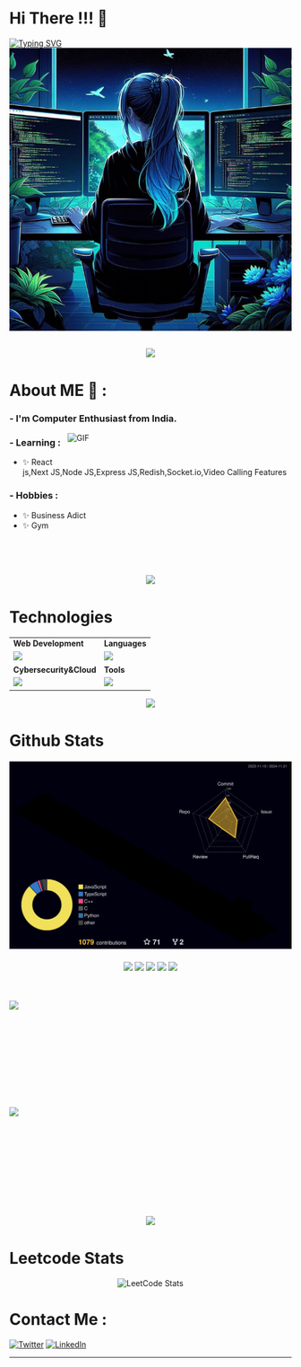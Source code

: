 
<!-- part-1  -->
# Hi There  !!! 👋

<div>
<a href="https://git.io/typing-svg"><img src="https://readme-typing-svg.demolab.com?font=Fira+Code&pause=1000&width=435&lines=Hi+I'm+Priyanka+Dudhat..!" alt="Typing SVG" /></a>
</div>
<div align="center">

<div> 
</div>
<img hight="300" width="700" alt="GIF" align="center" src="./assets/dev.jpg">
</div>

</br>
<p align="center"><img src= 'https://capsule-render.vercel.app/api?type=rect&color=gradient&height=2.5'/></p>
<!-- part-1  -->

<!-- part 2 -->
# About ME 💬 :

### - I'm Computer Enthusiast from India.

<img hight="300" width="400" alt="GIF" align="right" src="./assets/About.gif" style="margin-bottom:30px">

### - Learning :

- ✨ React js,Next JS,Node JS,Express JS,Redish,Socket.io,Video Calling Features

### - Hobbies :

- ✨ Business Adict
- ✨ Gym

</br>
</br>
</br>
<p align="center"><img src= 'https://capsule-render.vercel.app/api?type=rect&color=gradient&height=2.5'/></p>
<!-- part 2 -->



<!-- part 3 -->
<!-- linux,docker,kubernetes,azure,netlify -->
<!-- git,vscode,github,vim,githubaction -->
# Technologies
<table>
<tr>
	<td><strong>Web Development</strong></td>
	<td><strong>Languages</strong></td>
</tr>
<tr>
		<td><img src = "https://skillicons.dev/icons?i=html,css,js,react,sass,tailwind,nodejs,nextjs,bootstrap,express,firebase,mongodb" ></td>
		<td><img src = "https://skillicons.dev/icons?i=java,python,c,cpp&theme=dark"></td>
</tr>
<tr>
	<td><strong>Cybersecurity&Cloud</strong></td>
	<td><strong>Tools</strong></td>
</tr>
<tr>
	<td><img src = "https://skillicons.dev/icons?i=docker,netlify,vercel&theme=dark"></td>
	<td><img src = "https://skillicons.dev/icons?i=git,vscode,github,vim&theme=dark"></td>
</tr>
</table>
<p align="center"><img src= 'https://capsule-render.vercel.app/api?type=rect&color=gradient&height=2.5'/></p>

<!-- part 3 -->

<!-- part 4 -->
# Github Stats
<div align="center">
<div style="text-align: center; margin-top: 20px; margin-bottom: 20px;">
    <img src="./profile-3d-contrib/profile-night-rainbow.svg" alt="Profile Night Rainbow">
</div>
<img height="180em" src="https://github-profile-summary-cards.vercel.app/api/cards/profile-details?username=priyanka-dudhat-27&theme=github_dark" />
<img height="180em" src="https://github-profile-summary-cards.vercel.app/api/cards/repos-per-language?username=priyanka-dudhat-27&theme=github_dark"  />
<img height="180em" src="https://github-profile-summary-cards.vercel.app/api/cards/most-commit-language?username=priyanka-dudhat-27&theme=github_dark"  />
<img height="180em" src="https://github-profile-summary-cards.vercel.app/api/cards/stats?username=priyanka-dudhat-27&theme=github_dark"/>
<img height="180em" src="https://github-profile-summary-cards.vercel.app/api/cards/productive-time?username=priyanka-dudhat-27&theme=github_dark" />
<div style="display: flex; flex-wrap: wrap; justify-content: space-between; gap: 10px; width: 100%; margin-top: 50px;">
    <img height="180em" style="min-width: 300px;" src="https://github-readme-stats.vercel.app/api?username=priyanka-dudhat-27&theme=midnight-purple">
    <img height="180em" style="min-width: 300px;" src="https://streak-stats.demolab.com/?user=priyanka-dudhat-27&theme=holi-theme">
	
</div>
</div>

<p align="center"><img src= 'https://capsule-render.vercel.app/api?type=rect&color=gradient&height=2.5'/></p>
<!-- part 4 -->

# Leetcode Stats

<div align="center">
	<img src="https://leetcard.jacoblin.cool/priyanka-dudhat-27?theme=dark&font=Noticia%20Text&ext=contest" alt="LeetCode Stats">
</div>

<!-- part 5 -->
# Contact Me :


  [![Twitter](https://skillicons.dev/icons?i=twitter)](https://twitter.com/mohit_dudhat22)
[![LinkedIn](https://skillicons.dev/icons?i=linkedin)](https://www.linkedin.com/in/priyankadudhat27/)
<!-- part 5 -->
---




